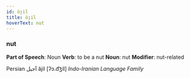 ```yaml
---
id: öȷil
title: öȷil
hoverText: nut
---
```


### nut

**Part of Speech**: Noun
**Verb**: to be a nut
**Noun**: nut
**Modifier**: nut-related

Persian آجیل âjil [ʔɔ.d͡ʒíl]
*Indo-Iranian Language Family*